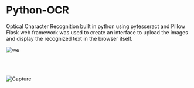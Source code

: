 # Python-OCR
Optical Character Recognition built in python using pytesseract and Pillow
Flask web framework was used to create an interface to upload the images and display the recognized text in the browser itself.

![we](https://user-images.githubusercontent.com/35609063/66255219-d5d70b80-e79e-11e9-9213-5e4f844ea21e.JPG)

<br/>
<br/>

![Capture](https://user-images.githubusercontent.com/35609063/66255224-e25b6400-e79e-11e9-9663-bff435d6e1c4.JPG)


